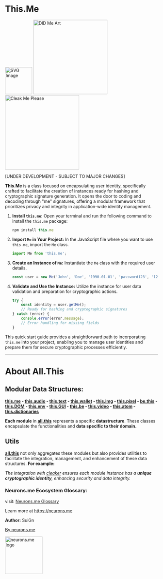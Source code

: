 # This.Me  
<img src="./Cleaker-removebg-preview.png" alt="SVG Image" style="width:89px;">

<img src="https://suign.github.io/assets/imgs/cleak_me-removebg.png" alt="DID Me Art" width="244">

<img src="https://suign.github.io/assets/imgs/Cleaker-removebg-preview.png" alt="Cleak Me Please" width="244">

[UNDER DEVELOPMENT - SUBJECT TO MAJOR CHANGES]

**This.Me** is a class focused on encapsulating user identity, specifically crafted to facilitate the creation of instances ready for hashing and cryptographic signature generation. It opens the door to coding and decoding through "me" signatures, offering a modular framework that prioritizes privacy and integrity in application-wide identity management.



1. **Install `this.me`:**
   Open your terminal and run the following command to install the `this.me` package:

   ```js
   npm install this.me
   ```

2. **Import `Me` in Your Project:**
   In the JavaScript file where you want to use `this.me`, import the `Me` class.

   ```js
   import Me from 'this.me';
   ```

3. **Create an Instance of `Me`:**
   Instantiate the `Me` class with the required user details.

   ```js
   const user = new Me('John', 'Doe', '1990-01-01', 'password123', '1234');
   ```

4. **Validate and Use the Instance:**
   Utilize the instance for user data validation and preparation for cryptographic actions.

   ```js
   try {
       const identity = user.getMe();
       // Ready for hashing and cryptographic signatures
   } catch (error) {
       console.error(error.message);
       // Error handling for missing fields
   }
   ```

This quick start guide provides a straightforward path to incorporating `this.me` into your project, enabling you to manage user identities and prepare them for secure cryptographic processes efficiently.

-----

# About All.This

## Modular Data Structures:

**[this.me](https://suign.github.io/this.me)  - [this.audio](https://suign.github.io/this.audio) - [this.text](https://suign.github.io/this.text) - [this.wallet](https://suign.github.io/this.wallet) - [this.img](https://suign.github.io/this.img) - [this.pixel](https://suign.github.io/Pixels) - [be.this](https://suign.github.io/be.this) - [this.DOM](https://suign.github.io/this.DOM) - [this.env](https://suign.github.io/this.env/) - [this.GUI](https://suign.github.io/this.GUI) - [this.be](https://suign.github.io/this.be) - [this.video](https://suign.github.io/this.video) - [this.atom](https://suign.github.io/this.atom) - [this.dictionaries](https://suign.github.io/this.dictionaries/)**

**Each module** in **[all.this](https://neurons.me/all-this)** represents a specific **datastructure**. These classes encapsulate the functionalities and **data specific to their domain.**

## **Utils**

**[all.this](https://neurons.me/all-this)** not only aggregates these modules but also provides utilities to facilitate the integration, management, and enhancement of these data structures. **For example:**

*The integration with [cleaker](https://suign.github.io/cleaker/) ensures each module instance has a **unique cryptographic identity**, enhancing security and data integrity.*

### Neurons.me Ecosystem Glossary:

visit: [Neurons.me Glossary](https://suign.github.io/neurons.me/Glossary) 

Learn more at https://neurons.me

**Author:** SuiGn

[By neurons.me](https://neurons.me)

<img src="https://suign.github.io/neurons.me/neurons_logo.png" alt="neurons.me logo" width="123" height="123" style="width123px; height:123px;">



